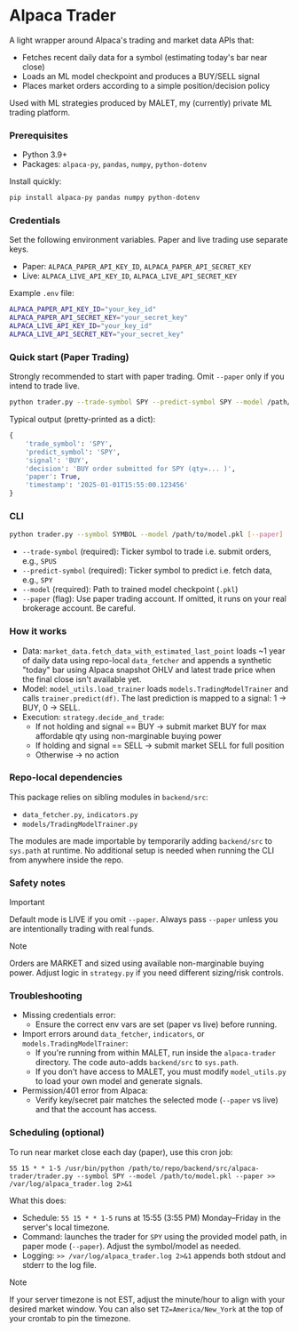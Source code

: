 # Alpaca Trader

A light wrapper around Alpaca's trading and market data APIs that:

- Fetches recent daily data for a symbol (estimating today's bar near close)
- Loads an ML model checkpoint and produces a BUY/SELL signal
- Places market orders according to a simple position/decision policy

Used with ML strategies produced by MALET, my (currently) private ML trading platform.

### Prerequisites

- Python 3.9+
- Packages: `alpaca-py`, `pandas`, `numpy`, `python-dotenv`

Install quickly:

```bash
pip install alpaca-py pandas numpy python-dotenv
```

### Credentials

Set the following environment variables. Paper and live trading use separate keys.

- Paper: `ALPACA_PAPER_API_KEY_ID`, `ALPACA_PAPER_API_SECRET_KEY`
- Live: `ALPACA_LIVE_API_KEY_ID`, `ALPACA_LIVE_API_SECRET_KEY`

Example `.env` file:

```bash
ALPACA_PAPER_API_KEY_ID="your_key_id"
ALPACA_PAPER_API_SECRET_KEY="your_secret_key"
ALPACA_LIVE_API_KEY_ID="your_key_id"
ALPACA_LIVE_API_SECRET_KEY="your_secret_key"
```

### Quick start (Paper Trading)

Strongly recommended to start with paper trading. Omit `--paper` only if you intend to trade live.

```bash
python trader.py --trade-symbol SPY --predict-symbol SPY --model /path/to/model.pkl --paper
```

Typical output (pretty-printed as a dict):

```python
{
    'trade_symbol': 'SPY',
    'predict_symbol': 'SPY',
    'signal': 'BUY',
    'decision': 'BUY order submitted for SPY (qty=... )',
    'paper': True,
    'timestamp': '2025-01-01T15:55:00.123456'
}
```

### CLI

```bash
python trader.py --symbol SYMBOL --model /path/to/model.pkl [--paper]
```

- `--trade-symbol` (required): Ticker symbol to trade i.e. submit orders, e.g., `SPUS`
- `--predict-symbol` (required): Ticker symbol to predict i.e. fetch data, e.g., `SPY`
- `--model` (required): Path to trained model checkpoint (`.pkl`)
- `--paper` (flag): Use paper trading account. If omitted, it runs on your real brokerage account. Be careful.

### How it works

- Data: `market_data.fetch_data_with_estimated_last_point` loads ~1 year of daily data using repo-local `data_fetcher` and appends a synthetic "today" bar using Alpaca snapshot OHLV and latest trade price when the final close isn't available yet.
- Model: `model_utils.load_trainer` loads `models.TradingModelTrainer` and calls `trainer.predict(df)`. The last prediction is mapped to a signal: 1 → BUY, 0 → SELL.
- Execution: `strategy.decide_and_trade`:
  - If not holding and signal == BUY → submit market BUY for max affordable qty using non-marginable buying power
  - If holding and signal == SELL → submit market SELL for full position
  - Otherwise → no action

### Repo-local dependencies

This package relies on sibling modules in `backend/src`:

- `data_fetcher.py`, `indicators.py`
- `models/TradingModelTrainer.py`

The modules are made importable by temporarily adding `backend/src` to `sys.path` at runtime. No additional setup is needed when running the CLI from anywhere inside the repo.

### Safety notes

> [!IMPORTANT]
> Default mode is LIVE if you omit `--paper`. Always pass `--paper` unless you are intentionally trading with real funds.

> [!NOTE]
> Orders are MARKET and sized using available non-marginable buying power. Adjust logic in `strategy.py` if you need different sizing/risk controls.

### Troubleshooting

- Missing credentials error:
  - Ensure the correct env vars are set (paper vs live) before running.
- Import errors around `data_fetcher`, `indicators`, or `models.TradingModelTrainer`:
  - If you're running from within MALET, run inside the `alpaca-trader` directory. The code auto-adds `backend/src` to `sys.path`.
  - If you don't have access to MALET, you must modify `model_utils.py` to load your own model and generate signals.
- Permission/401 error from Alpaca:
  - Verify key/secret pair matches the selected mode (`--paper` vs live) and that the account has access.

### Scheduling (optional)

To run near market close each day (paper), use this cron job:

```cron
55 15 * * 1-5 /usr/bin/python /path/to/repo/backend/src/alpaca-trader/trader.py --symbol SPY --model /path/to/model.pkl --paper >> /var/log/alpaca_trader.log 2>&1
```

What this does:

- Schedule: `55 15 * * 1-5` runs at 15:55 (3:55 PM) Monday–Friday in the server's local timezone.
- Command: launches the trader for `SPY` using the provided model path, in paper mode (`--paper`). Adjust the symbol/model as needed.
- Logging: `>> /var/log/alpaca_trader.log 2>&1` appends both stdout and stderr to the log file.

> [!NOTE]
> If your server timezone is not EST, adjust the minute/hour to align with your desired market window. You can also set `TZ=America/New_York` at the top of your crontab to pin the timezone.
